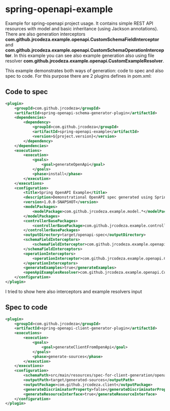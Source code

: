 # spring-openapi-example
Example for spring-openapi project usage. It contains simple REST API resources with model
and basic inheritance (using Jackson annotations). There are also generation interceptors
**com.github.jrcodeza.example.openapi.CustomSchemaFieldInterceptor** and 
**com.github.jrcodeza.example.openapi.CustomSchemaOperationInterceptor**. 
In this example you can see also example generation also using file resolver
**com.github.jrcodeza.example.openapi.CustomExampleResolver**.

This example demonstrates both ways of generation: code to spec and also spec to code.
For this purpose there are 2 plugins defines in pom.xml:

## Code to spec
```xml
<plugin>
    <groupId>com.github.jrcodeza</groupId>
    <artifactId>spring-openapi-schema-generator-plugin</artifactId>
    <dependencies>
        <dependency>
            <groupId>com.github.jrcodeza</groupId>
            <artifactId>spring-openapi-example</artifactId>
            <version>${project.version}</version>
        </dependency>
    </dependencies>
    <executions>
        <execution>
            <goals>
                <goal>generateOpenApi</goal>
            </goals>
            <phase>install</phase>
        </execution>
    </executions>
    <configuration>
        <title>Spring OpenAPI Example</title>
        <description>Demonstrational OpenAPI spec generated using Spring OpenAPI generator example project</description>
        <version>1.0.0-SNAPSHOT</version>
        <modelPackages>
            <modelPackage>com.github.jrcodeza.example.model.*</modelPackage>
        </modelPackages>
        <controllerBasePackages>
            <controllerBasePackage>com.github.jrcodeza.example.controller.*</controllerBasePackage>
        </controllerBasePackages>
        <outputDirectory>target/openapi-spec</outputDirectory>
        <schemaFieldInterceptors>
            <schemaFieldInterceptor>com.github.jrcodeza.example.openapi.CustomSchemaFieldInterceptor</schemaFieldInterceptor>
        </schemaFieldInterceptors>
        <operationInterceptors>
            <operationInterceptor>com.github.jrcodeza.example.openapi.CustomSchemaOperationInterceptor</operationInterceptor>
        </operationInterceptors>
        <generateExamples>true</generateExamples>
        <openApiExamplesResolver>com.github.jrcodeza.example.openapi.CustomExampleResolver</openApiExamplesResolver>
    </configuration>
</plugin>
```
I tried to show here also interceptors and example resolvers input

## Spec to code
```xml
<plugin>
    <groupId>com.github.jrcodeza</groupId>
    <artifactId>spring-openapi-client-generator-plugin</artifactId>
    <executions>
        <execution>
            <goals>
                <goal>generateClientFromOpenApi</goal>
            </goals>
            <phase>generate-sources</phase>
        </execution>
    </executions>
    <configuration>
        <schemaPath>src/main/resources/spec-for-client-generation/openapi.json</schemaPath>
        <outputPath>target/generated-sources</outputPath>
        <outputPackage>com.github.jrcodeza.client</outputPackage>
        <generateDiscriminatorProperty>false</generateDiscriminatorProperty>
        <generateResourceInterface>true</generateResourceInterface>
    </configuration>
</plugin>
```
